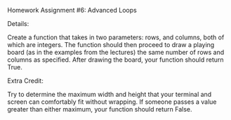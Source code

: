 Homework Assignment #6: Advanced Loops


Details:
 
Create a function that takes in two parameters: rows, and columns, both of which are integers. The function should then proceed to draw a playing board (as in the examples from the lectures) the same number of rows and columns as specified. After drawing the board, your function should return True.


Extra Credit:

Try to determine the maximum width and height that your terminal and screen can comfortably fit without wrapping. If someone passes a value greater than either maximum, your function should return False.


